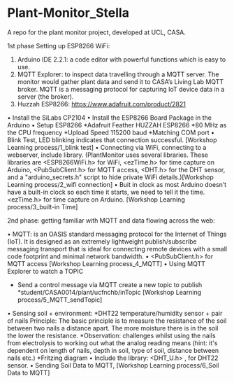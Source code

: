 # Plant-Monitor_Stella
A repo for the plant monitor project, developed at UCL, CASA.


1st phase Setting up ESP8266 WiFi: 
1.	Arduino IDE 2.2.1:  a code editor with powerful functions which is easy to use.
2.	MQTT Explorer:  to inspect data travelling through a MQTT server. The monitor would gather plant data and send it to CASA’s Living Lab MQTT broker. MQTT is a messaging protocol for capturing IoT device data in a server (the broker).
3.	Huzzah ESP8266: https://www.adafruit.com/product/2821

•	Install the SiLabs CP2104
•	Install the ESP8266 Board Package in the Arduino
•	Setup ESP8266
*Adafruit Feather HUZZAH ESP8266
*80 MHz as the CPU frequency
*Upload Speed 115200 baud
*Matching COM port
•	Blink Test, LED blinking indicates that connection successful. [Workshop Learning process/1_blink test]
•	Connecting via WiFi, connecting to a webserver, include <ESP8266WiFi> library.
(PlantMonitor uses several libraries. These libraries are <ESP8266WiFi.h> for WiFi, <ezTime.h> for time capture on Arduino, <PubSubClient.h> for MQTT access, <DHT.h> for the DHT sensor, and a "arduino_secrets.h" script to hide private WiFi details.)[Workshop Learning process/2_wifi connection]
•	Buit in clock as most Arduino doesn’t have a built-in clock so each time it starts, we need to tell it the time. <ezTime.h> for time capture on Arduino. [Workshop Learning process/3_built-in Time]
 
2nd phase: getting familiar with MQTT and data flowing across the web:

•	MQTT: is an OASIS standard messaging protocol for the Internet of Things (IoT). It is designed as an extremely lightweight publish/subscribe messaging transport that is ideal for connecting remote devices with a small code footprint and minimal network bandwidth.
•	<PubSubClient.h> for MQTT access [Workshop Learning process_4_MQTT]
•	Using MQTT Explorer to watch a TOPIC
* Send a control message via MQTT create a new topic to publish
*student/CASA0014/plant/ucfnchb/inTopic [Workshop Learning process/5_MQTT_sendTopic]

•	Sensing soil + environment: 
*DHT22 temperature/humidity sensor + pair of nails 
Principle: The basic principle is to measure the resistance of the soil between two nails a distance apart. The more moisture there is in the soil the lower the resistance.
*Observation: challenges whilst using the nails from electrolysis to working out what the analog reading means (hint: it's dependent on length of nails, depth in soil, type of soil, distance between nails etc.)
*Fritzing diagram
•	Include the library: <DHT_U.h> , for DHT22 sensor.
•	Sending Soil Data to MQTT, [Workshop Learning process/6_Soil Data to MQTT]

